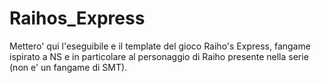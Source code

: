 # Raihos_Express
Mettero' qui l'eseguibile e il template del gioco Raiho's Express, fangame ispirato a NS e in particolare al personaggio di Raiho presente nella serie (non e' un fangame di SMT).

